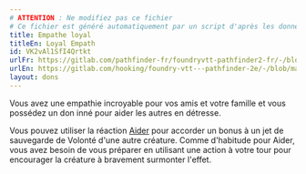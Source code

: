 ```yaml
---
# ATTENTION : Ne modifiez pas ce fichier
# Ce fichier est généré automatiquement par un script d'après les données du module Foundry VTT officiel et de sa traduction
title: Empathe loyal
titleEn: Loyal Empath
id: VK2vAl1SfI4Qrtkt
urlFr: https://gitlab.com/pathfinder-fr/foundryvtt-pathfinder2-fr/-/blob/master/data/feats/VK2vAl1SfI4Qrtkt.htm
urlEn: https://gitlab.com/hooking/foundry-vtt---pathfinder-2e/-/blob/master/packs/data/feats.db/loyal-empath.json
layout: dons
---
```

Vous avez une empathie incroyable pour vos amis et votre famille et vous possédez un don inné pour aider les autres en détresse.

Vous pouvez utiliser la réaction [Aider](../actions/aider.html) pour accorder un bonus à un jet de sauvegarde de Volonté d'une autre créature. Comme d'habitude pour Aider, vous avez besoin de vous préparer en utilisant une action à votre tour pour encourager la créature à bravement surmonter l'effet.

